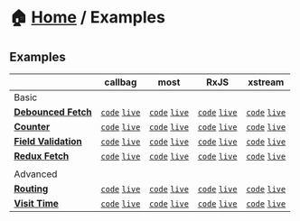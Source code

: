 # 🏠 [Home](../) / Examples

## Examples

<!-- prettier-ignore-start -->
| | callbag | most | RxJS | xstream |
| --- | --- | --- | --- | --- |
| Basic |
| **[Debounced Fetch](./debounced-fetch)** | [`code`](./debounced-fetch/callbag) [`live`](https://codesandbox.io/s/github/troch/refract/tree/master/examples/debounced-fetch/callbag) | [`code`](./debounced-fetch/most) [`live`](https://codesandbox.io/s/github/troch/refract/tree/master/examples/debounced-fetch/most) | [`code`](./debounced-fetch/rxjs) [`live`](https://codesandbox.io/s/github/troch/refract/tree/master/examples/debounced-fetch/rxjs) | [`code`](./debounced-fetch/xstream) [`live`](https://codesandbox.io/s/github/troch/refract/tree/master/examples/debounced-fetch/xstream) |
| **[Counter](./counter)** | [`code`](./counter/callbag) [`live`](https://codesandbox.io/s/github/troch/refract/tree/master/examples/counter/callbag) | [`code`](./counter/most) [`live`](https://codesandbox.io/s/github/troch/refract/tree/master/examples/counter/most) | [`code`](./counter/rxjs) [`live`](https://codesandbox.io/s/github/troch/refract/tree/master/examples/counter/rxjs) | [`code`](./counter/xstream) [`live`](https://codesandbox.io/s/github/troch/refract/tree/master/examples/counter/xstream) |
| **[Field Validation](./field-validation)** | [`code`](./field-validation/callbag) [`live`]() | [`code`](./field-validation/most) [`live`]() | [`code`](./field-validation/rxjs) [`live`]() | [`code`](./field-validation/xstream) [`live`]() |
| **[Redux Fetch](./redux-fetch)** | [`code`](./redux-fetch/callbag) [`live`](https://codesandbox.io/s/github/troch/refract/tree/master/examples/redux-fetch/callbag) | [`code`](./redux-fetch/most) [`live`](https://codesandbox.io/s/github/troch/refract/tree/master/examples/redux-fetch/most) | [`code`](./redux-fetch/rxjs) [`live`](https://codesandbox.io/s/github/troch/refract/tree/master/examples/redux-fetch/rxjs) | [`code`](./redux-fetch/xstream) [`live`](https://codesandbox.io/s/github/troch/refract/tree/master/examples/redux-fetch/xstream) |
| |
| Advanced |
| **[Routing](./routing)** | [`code`](./routing/callbag) [`live`](https://codesandbox.io/s/github/troch/refract/tree/master/examples/routing/callbag) | [`code`](./routing/most) [`live`](https://codesandbox.io/s/github/troch/refract/tree/master/examples/routing/most) | [`code`](./routing/rxjs) [`live`](https://codesandbox.io/s/github/troch/refract/tree/master/examples/routing/rxjs) | [`code`](./routing/xstream) [`live`](https://codesandbox.io/s/github/troch/refract/tree/master/examples/routing/xstream) |
| **[Visit Time](./visit-time)** | [`code`](./visit-time/callbag) [`live`](https://codesandbox.io/s/github/troch/refract/tree/master/examples/visit-time/callbag) | [`code`](./visit-time/most) [`live`](https://codesandbox.io/s/github/troch/refract/tree/master/examples/visit-time/most) | [`code`](./visit-time/rxjs) [`live`](https://codesandbox.io/s/github/troch/refract/tree/master/examples/visit-time/rxjs) | [`code`](./visit-time/xstream) [`live`](https://codesandbox.io/s/github/troch/refract/tree/master/examples/visit-time/xstream) |
<!-- prettier-ignore-end -->
